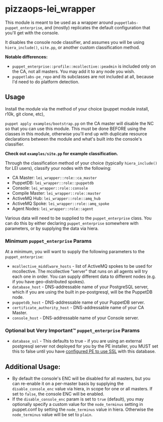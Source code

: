 # pizzaops-lei_wrapper

This module is meant to be used as a wrapper around `puppetlabs-puppet_enterprise`, and (mostly) replicates the default configuration that you'll get with the console.

It disables the console node classifier, and assumes you will be using `hiera_include()`, `site.pp`, or another custom classification method.

**Notable differences:**
 - `puppet_enterprise::profile::mcollective::peadmin` is included only on the CA, not all masters. You may add it to any node you wish.
 - `puppetlabs-pe_repo` and its subclasses are not included at all, because I'd need to do platform detection. 


## Usage

Install the module via the method of your choice (puppet module install, r10k, git clone, etc),

`puppet apply examples/bootstrap.pp` on the CA master will disable the NC so that you can use this module. This must be done BEFORE using the classes in this module, otherwise  you'll end up with duplicate resource declarations between the module and what's built into the console's classifier.

**Check out `examples/site.pp` for example classification.**

Through the classification method of your choice (typically `hiera_include()` for LEI users), classify your nodes with the following:

 - CA Master: `lei_wrapper::role::ca_master`
 - PuppetDB: `lei_wrapper::role::puppetdb`
 - Console: `lei_wrapper::role::console`
 - Compile Master: `lei_wrapper::role::master`
 - ActiveMQ Hub: `lei_wrapper::role::amq_hub` 
 - ActiveMQ Spoke: `lei_wrapper::role::amq_spoke`
 - Agent Nodes: `lei_wrapper::role::agent`

Various data will need to be supplied to the `puppet_enterprise` class. You can do this by either declaring `puppet_enterprise` somewhere with parameters, or by supplying the data via hiera.

### Minimum `puppet_enterprise` Params

At a minimum, you will want to supply the following parameters to the `puppet_enterprise`:

 * `mcollective_middlware_hosts` - list of ActiveMQ spokes to be used for mcollective. The mcollective "server" that runs on all agents will try each one in order. You can supply different data to different nodes (e.g. if you have geo-distributed spokes).
 * `database_host` - DNS-addressable name of your PostgreSQL server, which if you are using the built in pe-postgresql, will be the PuppetDB node.
 * `puppetdb_host` - DNS-addressable name of your PuppetDB server.
 * `certificate_authority_host` - DNS-addressable name of your CA Master.
 * `console_host` - DNS-addressable name of your Console server.


### Optional but Very Important™ `puppet_enterprise` Params
 * `database_ssl` - This defaults to true - if you are using an external postgresql server not deployed for you by the PE installer, you MUST set this to false until you have [configured PE to use SSL](https://docs.puppetlabs.com/pe/3.7/install_ssl_postgresql.html) with this database.

## Additional Usage:
 - By default the console's ENC will be disabled for all masters, but you can re-enable it on a per-master basis by supplying the `disable_console_enc` value via hiera, in scope for one or all masters. If set to `false`, the console ENC will be enabled.
 - If the `disable_console_enc` param is set to `true` (default), you may optionally specify a custom value for the `node_terminus` setting in puppet.conf by setting the `node_terminus` value in hiera.  Otherwise the `node_terminus` value will be set to `plain`.
